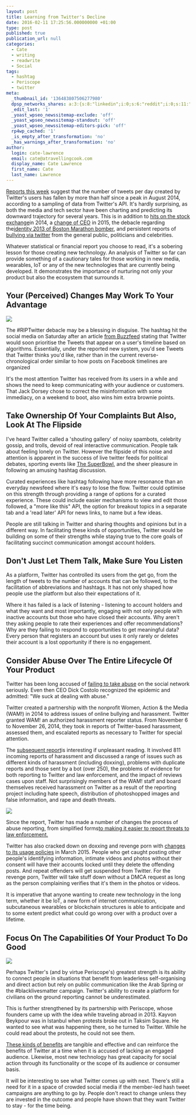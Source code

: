 ```yaml
---
layout: post
title: Learning from Twitter's Decline
date: 2016-02-11 17:25:56.000000000 +01:00
type: post
published: true
publication_url: null
categories:
  - Cate
  - writing
  - readwrite
  - Social
tags:
  - hashtag
  - Periscope
  - twitter
meta:
  _thumbnail_id: '136483807506277980'
  dpsp_networks_shares: a:3:{s:8:"linkedin";i:0;s:6:"reddit";i:0;s:11:"google-plus";i:0;}
  _edit_last: '1'
  _yoast_wpseo_newssitemap-exclude: 'off'
  _yoast_wpseo_newssitemap-standout: 'off'
  _yoast_wpseo_newssitemap-editors-pick: 'off'
  rp4wp_cached: '1'
  _is_empty_after_transformation: 'no'
  _has_warnings_after_transformation: 'no'
author:
  login: cate-lawrence
  email: cate@atravellingcook.com
  display_name: Cate Lawrence
  first_name: Cate
  last_name: Lawrence
---
```

[Reports this
week](http://www.businessinsider.com/tweets-on-twitter-is-in-serious-decline-2016-2?r=UK&IR=T)
suggest that the number of tweets per day created by Twitter's users has
fallen by more than half since a peak in August 2014, according to a
sampling of data from Twitter's API. It's hardly surprising, as both the
media and tech sector have been charting and predicting its downward
trajectory for several years. This is in addition to [hits on the stock
exchange](http://fortune.com/2015/06/12/twitter-ceo-dick-costolo-resigns/)in
2014, a [change of
CEO](http://fortune.com/2015/06/11/twitter-costolo-dorsey/) in 2015, the
debacle regarding the[identity 2013 of Boston Marathon
bomber](http://faculty.washington.edu/kstarbi/Starbird_iConference2014-final.pdf),
and persistent reports of [bullying via
twitter](http://www.theguardian.com/commentisfree/2014/jan/08/twitter-bullies-voice-responsibility-caroline-criado-perez)
from the general public, politicians and celebrities.

Whatever statistical or financial report you choose to read, it's a
sobering lesson for those creating new technology. An analysis of
Twitter so far can provide something of a cautionary tales for those
working in new media, wearables, IoT or any of the new technologies that
are currently being developed. It demonstrates the importance of
nurturing not only your product but also the ecosystem that surrounds
it.

**Your (Perceived) Changes May Work To Your Advantage**
-------------------------------------------------------

![](rw-import/MTM2NDgzODEzNjgwMjI3OTM3.jpg)

The \#RIPTwitter debacle may be a blessing in disguise. The hashtag hit
the social media on Saturday after an article [from
Buzzfeed](http://www.buzzfeed.com/alexkantrowitz/twitter-to-introduce-algorithmic-timeline-as-soon-as-next-we?utm_term=.okYwordBK#.si1v189Mx) stating
that Twitter would soon prioritise the Tweets that appear on a user's
timeline based on algorithms. Essentially, under the reported new
system, you'd see Tweets that Twitter thinks you'd like, rather than in
the current reverse-chronological order similar to how posts on Facebook
timelines are organized

It's the most attention Twitter has received from its users in a while
and shows the need to keep communicating with your audience or
customers. That Jack Dorsey chose to correct the misinformation with
some immediacy, on a weekend to boot, also wins him extra brownie
points.

**Take Ownership Of Your Complaints But Also, Look At The Flipside**
--------------------------------------------------------------------

I've heard Twitter called a 'shouting gallery' of noisy spambots,
celebrity gossip, and trolls, devoid of real interactive communication.
People talk about feeling lonely on Twitter. However the flipside of
this noise and attention is apparent in the success of live twitter
feeds for political debates, sporting events like [The
SuperBowl](https://blog.twitter.com/2016/how-the-broncos-sb50-victory-played-out-live-on-twitter),
and the sheer pleasure in following an amusing hashtag discussion.

Curated experiences like hashtag following have more resonance than an
everyday newsfeed where it's easy to lose the flow. Twitter could
optimise on this strength through providing a range of options for a
curated experience. These could include easier mechanisms to view and
edit those followed, a "more like this" API, the option for breakout
topics in a separate tab and a 'read later' API for news links, to name
but a few ideas.

People are still talking in Twitter and sharing thoughts and opinions
but in a different way. In facilitating these kinds of opportunities,
Twitter would be building on some of their strengths while staying true
to the core goals of facilitating succinct communication amongst account
holders.

**Don't Just Let Them Talk, Make Sure You Listen**
--------------------------------------------------

As a platform, Twitter has controlled its users from the get go, from
the length of tweets to the number of accounts that can be followed, to
the facilitation of abbreviations and hashtags. It has not only shaped
how people use the platform but also their expectations of it.

Where it has failed is a lack of listening - listening to account
holders and what they want and most importantly, engaging with not only
people with inactive accounts but those who have closed their accounts.
Why aren't they asking people to rate their experiences and offer
recommendations? Why are they failing to respond to opportunities to get
meaningful data? Every person that registers an account but uses it only
rarely or deletes their account is a lost opportunity if there is no
engagement.

**Consider Abuse Over The Entire Lifecycle Of Your Product**
------------------------------------------------------------

Twitter has been long accused of [failing to take
abuse](https://readwrite.com/2014/07/29/twitter-harassment-askcostolo-ignores)
on the social network seriously. Even then CEO Dick Costolo recognized
the epidemic and admitted: "We suck at dealing with abuse."

Twitter created a partnership with the nonprofit Women, Action & the
Media (WAM!) in 2014 to address issues of online bullying and
harassment. Twitter granted WAM! an authorized harassment reporter
status. From November 6 to November 26, 2014, they took in reports of
Twitter-based harassment, assessed them, and escalated reports as
necessary to Twitter for special attention.

The [subsequent
report](http://www.womenactionmedia.org/twitter-report/)is interesting
if unpleasant reading. It involved 811 incoming reports of harassment
and discussed a range of issues such as different kinds of harassment
(including doxxing), problems with duplicate reports and those sent by a
bot (over 250), the problems of evidence for both reporting to Twitter
and law enforcement, and the impact of reviews cases upon staff. Not
surprisingly members of the WAM! staff and board themselves received
harassment on Twitter as a result of the reporting project including
hate speech, distribution of photoshopped images and false information,
and rape and death threats.

![](rw-import/MTM2NDgzODQ5MzgyMTQzNTgz.png)

Since the report, Twitter has made a number of changes the process of
abuse reporting, from simplified forms[to making it easier to report
threats to law
enforcement.](https://blog.twitter.com/2015/making-it-easier-to-report-threats-to-law-enforcement)

Twitter has also cracked down on doxxing and revenge porn with [changes
to its usage
policies](http://www.buzzfeed.com/charliewarzel/twitter-tackles-revenge-porn?bftw&utm_term=.opZBvj79K#.ac8068gxp)
in March 2015. People who get caught posting other people's identifying
information, intimate videos and photos without their consent will have
their accounts locked until they delete the offending posts. And repeat
offenders will get suspended from Twitter. For the revenge porn, Twitter
will take stuff down without a DMCA request as long as the person
complaining verifies that it's them in the photos or videos.

It is imperative that anyone wanting to create new technology in the
long term, whether it be IoT, a new form of internet communication,
subcutaneous wearables or blockchain structures is able to anticipate
and to some extent predict what could go wrong over with a product over
a lifetime.

**Focus On The Capabilities Of Your Product To Do Good**
--------------------------------------------------------

![](rw-import/MTM2NDgzODMzODEyODg3MTM1.jpg)

Perhaps Twitter's (and by virtue Periscope's) greatest strength is its
ability to connect people in situations that benefit from leaderless
self-organising and direct action but rely on public communication like
the Arab Spring or the \#blacklivesmatter campaign. Twitter's ability to
create a platform for civilians on the ground reporting cannot be
underestimated.

This is further strengthened by its partnership with Periscope, whose
founders came up with the idea while traveling abroad in 2013. Kayvon
Beykpour was in Istanbul when protests broke out in Taksim Square. He
wanted to see what was happening there, so he turned to Twitter. While
he could read about the protests, he could not see them.

[These kinds of
benefits](http://www.theatlantic.com/technology/archive/2010/10/exclusive-biz-stone-on-twitter-and-activism/64772/)
are tangible and effective and can reinforce the benefits of Twitter at
a time when it is accused of lacking an engaged audience. Likewise, most
new technology has great capacity for social action through its
functionality or the scope of its audience or consumer basis.

It will be interesting to see what Twitter comes up with next. There's
still a need for it in a space of crowded social media if the member-led
hash tweet campaigns are anything to go by. People don't react to change
unless they are invested in the outcome and people have shown that they
want Twitter to stay - for the time being. 
